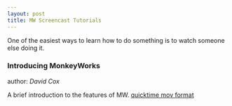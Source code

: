```yaml
---
layout: post
title: MW Screencast Tutorials
---
```



One of the easiest ways to learn how to do something is to watch someone else doing it.

### Introducing MonkeyWorks ###
author: _David Cox_

A brief introduction to the features of MW.  [quicktime mov format](http://public.coxlab.org/mw/Tutorial1.mov)

